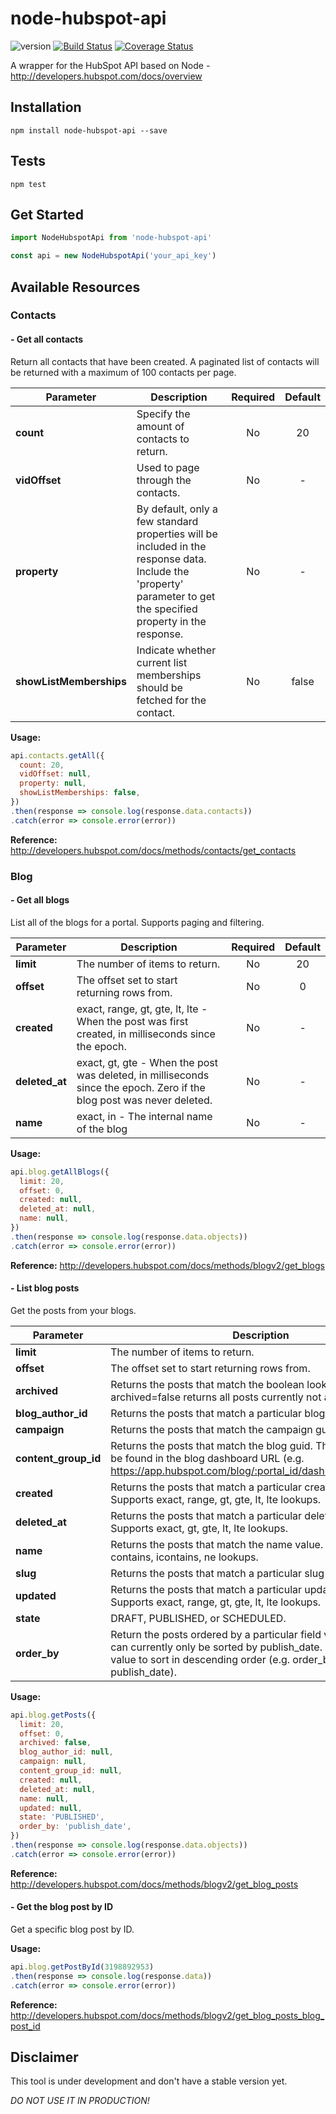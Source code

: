 # node-hubspot-api
![version](http://img.shields.io/npm/v/node-hubspot-api.svg)
[![Build Status](https://api.travis-ci.org/hmschreiner/node-hubspot-api.svg)](https://travis-ci.org/hmschreiner/node-hubspot-api.svg?branch=master)
[![Coverage Status](https://coveralls.io/repos/github/hmschreiner/node-hubspot-api/badge.svg?branch=master)](https://coveralls.io/github/hmschreiner/node-hubspot-api?branch=master)

A wrapper for the HubSpot API based on Node - http://developers.hubspot.com/docs/overview

## Installation

  `npm install node-hubspot-api --save`

## Tests

  `npm test`

## Get Started
```javascript
import NodeHubspotApi from 'node-hubspot-api'

const api = new NodeHubspotApi('your_api_key')
```

## Available Resources

### Contacts

#### - Get all contacts
Return all contacts that have been created. A paginated list of contacts will be returned with a maximum of 100 contacts per page.

Parameter | Description | Required | Default
--------- | ----------- | :------: | :-----:
**count** | Specify the amount of contacts to return. | No | 20
**vidOffset** | Used to page through the contacts. | No | -
**property** | By default, only a few standard properties will be included in the response data. Include the 'property' parameter to get the specified property in the response. | No | -
**showListMemberships** | Indicate whether current list memberships should be fetched for the contact. | No | false

**Usage:**
```javascript
api.contacts.getAll({
  count: 20,
  vidOffset: null,
  property: null,
  showListMemberships: false,
})
.then(response => console.log(response.data.contacts))
.catch(error => console.error(error))
```

**Reference:** http://developers.hubspot.com/docs/methods/contacts/get_contacts


### Blog

#### - Get all blogs
List all of the blogs for a portal. Supports paging and filtering.

Parameter | Description | Required | Default
--------- | ----------- | :------: | :-----:
**limit** | The number of items to return. | No | 20
**offset** | The offset set to start returning rows from. | No | 0
**created** | exact, range, gt, gte, lt, lte - When the post was first created, in milliseconds since the epoch. | No | -
**deleted_at** | exact, gt, gte - When the post was deleted, in milliseconds since the epoch. Zero if the blog post was never deleted. | No | -
**name** | exact, in - The internal name of the blog | No | -

**Usage:**
```javascript
api.blog.getAllBlogs({
  limit: 20,
  offset: 0,
  created: null,
  deleted_at: null,
  name: null,
})
.then(response => console.log(response.data.objects))
.catch(error => console.error(error))
```

**Reference:** http://developers.hubspot.com/docs/methods/blogv2/get_blogs

#### - List blog posts
Get the posts from your blogs.

Parameter | Description | Required | Default
--------- | ----------- | :------: | :-----:
**limit** | The number of items to return. | No | 20
**offset** | The offset set to start returning rows from. | No | 0
**archived** | Returns the posts that match the boolean lookup (e.g. archived=false returns all posts currently not archived). | No | false
**blog_author_id** | Returns the posts that match a particular blog author ID value. | No | -
**campaign** | Returns the posts that match the campaign guid. | No | -
**content_group_id** | Returns the posts that match the blog guid. The blog guid can be found in the blog dashboard URL (e.g. https://app.hubspot.com/blog/:portal_id/dashboard/:blog_guid). | No | -
**created** | Returns the posts that match a particular created time value. Supports exact, range, gt, gte, lt, lte lookups. | No | -
**deleted_at** | Returns the posts that match a particular deleted time value. Supports exact, gt, gte, lt, lte lookups. | No | -
**name** | Returns the posts that match the name value. Supports exact, contains, icontains, ne lookups. | No | -
**slug** | Returns the posts that match a particular slug value. | No | -
**updated** | Returns the posts that match a particular updated time. Supports exact, range, gt, gte, lt, lte lookups. | No | -
**state** | DRAFT, PUBLISHED, or SCHEDULED. | No | PUBLISHED
**order_by** | Return the posts ordered by a particular field value. Blog posts can currently only be sorted by publish_date. Use a negative value to sort in descending order (e.g. order_by=-publish_date). | No | publish_date

**Usage:**
```javascript
api.blog.getPosts({
  limit: 20,
  offset: 0,
  archived: false,
  blog_author_id: null,
  campaign: null,
  content_group_id: null,
  created: null,
  deleted_at: null,
  name: null,
  updated: null,
  state: 'PUBLISHED',
  order_by: 'publish_date',
})
.then(response => console.log(response.data.objects))
.catch(error => console.error(error))
```

**Reference:** http://developers.hubspot.com/docs/methods/blogv2/get_blog_posts

#### - Get the blog post by ID
Get a specific blog post by ID.

**Usage:**
```javascript
api.blog.getPostById(3198892953)
.then(response => console.log(response.data))
.catch(error => console.error(error))
```

**Reference:**
http://developers.hubspot.com/docs/methods/blogv2/get_blog_posts_blog_post_id

## Disclaimer
This tool is under development and don't have a stable version yet.

*DO NOT USE IT IN PRODUCTION!*
